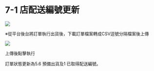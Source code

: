 # 7-1 店配送編號更新

![](https://github.com/lifecomService/LifeERP_manuals/tree/c5f5cca33bca11311bde6512cab215b123ef8fd0/.gitbook/assets/image%20%2871%29.png)

※從平台後台將訂單執行出貨後，下載訂單檔案轉成CSV逗號分隔檔案後上傳

![](https://github.com/lifecomService/LifeERP_manuals/tree/c5f5cca33bca11311bde6512cab215b123ef8fd0/.gitbook/assets/image%20%2818%29.png)

上傳後點擊執行

訂單狀態更新為5.6 預備出貨及1 已取得配送編號。

